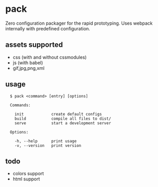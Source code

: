 # pack
Zero configuration packager for the rapid prototyping. Uses webpack internally with predefined configuration.

## assets supported
- css (with and without cssmodules)
- js (with babel)
- gif,jpg,png,xml

## usage
```
  $ pack <command> [entry] [options]

  Commands:

    init            create default configs
    build           compile all files to dist/
    serve           start a development server

  Options:

    -h, --help      print usage
    -v, --version   print version
```

## todo
- colors support
- html support
